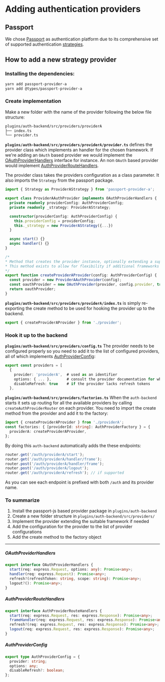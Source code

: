 # Adding authentication providers

## Passport

We chose [Passport](http://www.passportjs.org/) as authentication platform due to its comprehensive set of supported authentication [strategies](http://www.passportjs.org/packages/).

## How to add a new strategy provider

### Installing the dependencies:

```bash
yarn add passport-provider-a
yarn add @types/passport-provider-a
```

### Create implementation

Make a new folder with the name of the provider following the below file structure:

```bash
plugins/auth-backend/src/providers/providerA
├── index.ts
└── provider.ts
```

**`plugins/auth-backend/src/providers/providerA/provider.ts`** defines the provider class which implements an handler for the chosen framework. If we're adding an `OAuth` based provider we would implement the [OAuthProviderHandlers](#OAuthProviderHandlers) interface for instance. An non `OAuth` based provider would implement [AuthProviderRouteHandlers](#AuthProviderRouteHandlers).

The provider class takes the providers configuration as a class parameter. It also imports the `Strategy` from the passport package.

```ts
import { Strategy as ProviderAStrategy } from 'passport-provider-a';

export class ProviderAAuthProvider implements OAuthProviderHandlers {
  private readonly providerConfig: AuthProviderConfig;
  private readonly _strategy: ProviderAStrategy;

  constructor(providerConfig: AuthProviderConfig) {
    this.providerConfig = providerConfig;
    this._strategy = new ProviderAStrategy({...})
  }

  async start() {}
  async handler() {}
}

/*
* Method that creates the provider instance, optionally extending a supported authorization framework.
* This method exists to allow for flexibility if additional frameworks are supported in the future.
*/
export function createProviderAProvider(config: AuthProviderConfig) {
  const provider = new ProviderAAuthProvider(config);
  const oauthProvider = new OAuthProvider(provider, config.provider, true);
  return oauthProvider;
}
```

**`plugins/auth-backend/src/providers/providerA/index.ts`** is simply re-exporting the create method to be used for hooking the provider up to the backend.

```ts
export { createProviderAProvider } from './provider';
```

### Hook it up to the backend

**`plugins/auth-backend/src/providers/config.ts`** The provider needs to be configured properly so you need to add it to the list of configured providers, all of which implements [AuthProviderConfig](#AuthProviderConfig):

```ts
export const providers = [
  {
    provider: 'providerA',  # used as an identifier
    options: { ... },       # consult the provider documentation for which options you should provide
    disableRefresh: true    # if the provider lacks refresh tokens
  },
```

**`plugins/auth-backend/src/providers/factories.ts`** When the `auth-backend` starts it sets up routing for all the available providers by calling `createAuthProviderRouter` on each provider. You need to import the create method from the provider and add it to the factory:

```ts
import { createProviderAProvider } from './providerA';
const factories: { [providerId: string]: AuthProviderFactory } = {
  providerA: createProviderAProvider,
};
```

By doing this `auth-backend` automatically adds the these endpoints:

```ts
router.get('/auth/providerA/start');
router.get('/auth/providerA/handler/frame');
router.post('/auth/providerA/handler/frame');
router.post('/auth/providerA/logout');
router.get('/auth/providerA/refresh'); // if supported
```

As you can see each endpoint is prefixed with both `/auth` and its provider name.

### To summarize

1. Install the passport-js based provider package in `plugins/auth-backend`
2. Create a new folder structure in `plugins/auth-backend/src/providers/`
3. Implement the provider extending the suitable framework if needed
4. Add the configuration for the provider to the list of provider configurations
5. Add the create method to the factory object

---

##### OAuthProviderHandlers

```ts
export interface OAuthProviderHandlers {
  start(req: express.Request, options: any): Promise<any>;
  handler(req: express.Request): Promise<any>;
  refresh?(refreshToken: string, scope: string): Promise<any>;
  logout?(): Promise<any>;
}
```

##### AuthProviderRouteHandlers

```ts
export interface AuthProviderRouteHandlers {
  start(req: express.Request, res: express.Response): Promise<any>;
  frameHandler(req: express.Request, res: express.Response): Promise<any>;
  refresh?(req: express.Request, res: express.Response): Promise<any>;
  logout(req: express.Request, res: express.Response): Promise<any>;
}
```

##### AuthProviderConfig

```ts
export type AuthProviderConfig = {
  provider: string;
  options: any;
  disableRefresh?: boolean;
};
```
